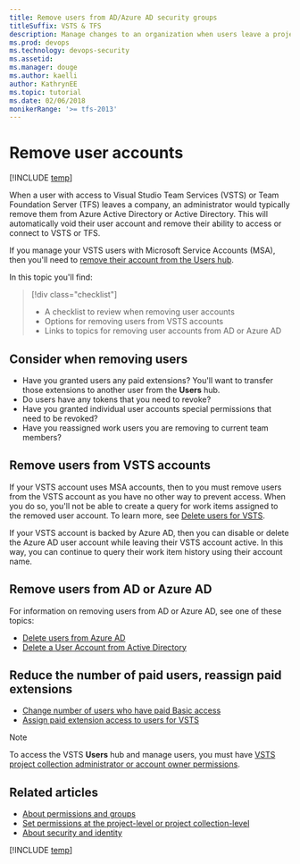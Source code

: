 ```yaml
---
title: Remove users from AD/Azure AD security groups 
titleSuffix: VSTS & TFS
description: Manage changes to an organization when users leave a project or company by removing their user account from AD/Azure AD security groups  
ms.prod: devops
ms.technology: devops-security
ms.assetid: 
ms.manager: douge
ms.author: kaelli
author: KathrynEE
ms.topic: tutorial
ms.date: 02/06/2018
monikerRange: '>= tfs-2013'
---
```


# Remove user accounts

[!INCLUDE [temp](../../_shared/version-vsts-tfs-all-versions.md)]

When a user with access to Visual Studio Team Services (VSTS) or Team Foundation Server (TFS) leaves a company, an administrator would typically remove them from Azure Active Directory or Active Directory. This will automatically void their user account and remove their ability to access or connect to VSTS or TFS. 

If you manage your VSTS users with Microsoft Service Accounts (MSA), then you'll need to [remove their account from the Users hub](../accounts/delete-account-users.md). 

In this topic you'll find:
> [!div class="checklist"]
> * A checklist to review when removing user accounts
> * Options for removing users from VSTS accounts
> * Links to topics for removing user accounts from AD or Azure AD  

## Consider when removing users

* Have you granted users any paid extensions? You'll want to transfer those extensions to another user from the **Users** hub. 
* Do users have any tokens that you need to revoke?
* Have you granted individual user accounts special permissions that need to be revoked? 
* Have you reassigned work users you are removing to current team members? 

## Remove users from VSTS accounts

If your VSTS account uses MSA accounts, then to you must remove users from the VSTS account as you have no other way to prevent access. When you do so, you'll not be able to create a query for work items assigned to the removed user account. To learn more, see [Delete users for VSTS](../accounts/delete-account-users.md).

If your VSTS account is backed by Azure AD, then you can disable or delete the Azure AD user account while leaving their VSTS account active. In this way, you can continue to query their work item history using their account name.

## Remove users from AD or Azure AD

For information on removing users from AD or Azure AD, see one of these topics: 

* [Delete users from Azure AD](https://docs.microsoft.com/azure/active-directory/add-users-azure-active-directory#delete-users-from-azure-ad)
* [Delete a User Account from Active Directory](https://technet.microsoft.com/en-us/library/cc753730.aspx)

## Reduce the number of paid users, reassign paid extensions

* [Change number of users who have paid Basic access](../../billing/buy-basic-access-add-users.md)
* [Assign paid extension access to users for VSTS](../../marketplace/assign-paid-extensions.md)

> [!NOTE]
> To access the VSTS **Users** hub and manage users, you must have 
[VSTS project collection administrator or account owner permissions](lookup-account-owner-admin.md).

## Related articles

* [About permissions and groups](../../organizations/security/about-permissions.md)
* [Set permissions at the project-level or project collection-level](set-project-collection-level-permissions.md)
* [About security and identity](about-security-identity.md)

[!INCLUDE [temp](../../_shared/help-support-shared.md)]
